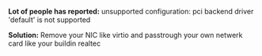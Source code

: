 **Lot of people has reported:** unsupported configuration: pci backend driver 'default' is not supported

**Solution:** Remove your NIC like virtio and passtrough your own netwerk card like your buildin realtec